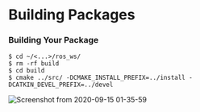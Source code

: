 
# Building Packages

### Building Your Package
```shell
$ cd ~/<...>/ros_ws/
$ rm -rf build
$ cd build
$ cmake ../src/ -DCMAKE_INSTALL_PREFIX=../install -DCATKIN_DEVEL_PREFIX=../devel
```
![Screenshot from 2020-09-15 01-35-59](https://user-images.githubusercontent.com/69444682/93124502-dfc5f600-f6f3-11ea-9d61-93cdfb67a878.png)










